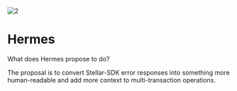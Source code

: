 ![2](https://user-images.githubusercontent.com/42194516/176023268-bcd2b1c5-a221-47f6-8652-efa8da3997be.png)

# Hermes

What does Hermes propose to do?

The proposal is to convert Stellar-SDK error responses into something more human-readable and add more context to multi-transaction operations.
